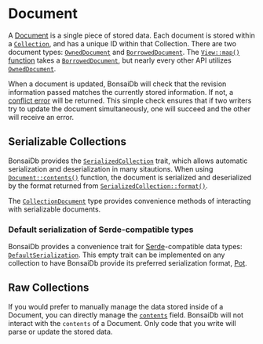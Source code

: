 # Document

A [Document][document] is a single piece of stored data. Each document is stored within a [`Collection`](./collection.md), and has a unique ID within that Collection. There are two document types: [`OwnedDocument`][owned-document] and [`BorrowedDocument`][borrowed-document]. The [`View::map()` function][view-map] takes a [`BorrowedDocument`][borrowed-document], but nearly every other API utilizes [`OwnedDocument`][owned-document].

When a document is updated, BonsaiDb will check that the revision information passed matches the currently stored information. If not, a [conflict error](https://dev.bonsaidb.io/main/bonsaidb/core/enum.Error.html#variant.DocumentConflict) will be returned. This simple check ensures that if two writers try to update the document simultaneously, one will succeed and the other will receive an error.

## Serializable Collections

BonsaiDb provides the [`SerializedCollection`](https://dev.bonsaidb.io/main/bonsaidb/core/schema/trait.SerializedCollection.html) trait, which allows automatic serialization and deserialization in many sitautions. When using [`Document::contents()`](https://dev.bonsaidb.io/main/bonsaidb/core/document/trait.Document.html#method.contents) function, the document is serialized and deserialized by the format returned from [`SerializedCollection::format()`](https://dev.bonsaidb.io/main/bonsaidb/core/schema/trait.SerializedCollection.html#tymethod.format).

The [`CollectionDocument`](https://dev.bonsaidb.io/main/bonsaidb/core/schema/struct.CollectionDocument.html) type provides convenience methods of interacting with serializable documents.

### Default serialization of Serde-compatible types

BonsaiDb provides a convenience trait for [Serde](https://serde.rs/)-compatible data types: [`DefaultSerialization`](https://dev.bonsaidb.io/main/bonsaidb/core/schema/trait.DefaultSerialization.html). This empty trait can be implemented on any collection to have BonsaiDb provide its preferred serialization format, [Pot](https://github.com/khonsulabs/pot).

## Raw Collections

If you would prefer to manually manage the data stored inside of a Document, you can directly manage the [`contents`](https://dev.bonsaidb.io/main/bonsaidb/core/document/struct.OwnedDocument.html#structfield.contents) field. BonsaiDb will not interact with the `contents` of a Document. Only code that you write will parse or update the stored data.

[document]: https://dev.bonsaidb.io/main/bonsaidb/core/document/trait.Document.html
[owned-document]: https://dev.bonsaidb.io/main/bonsaidb/core/document/struct.OwnedDocument.html
[borrowed-document]: https://dev.bonsaidb.io/main/bonsaidb/core/document/struct.BorrowedDocument.html
[view-map]: ./view.md#map